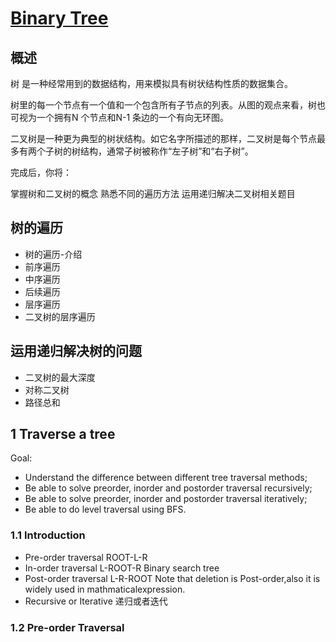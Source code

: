 # [Binary Tree](https://leetcode.com/explore/learn/card/data-structure-tree/134/traverse-a-tree/)
## 概述
树 是一种经常用到的数据结构，用来模拟具有树状结构性质的数据集合。

树里的每一个节点有一个值和一个包含所有子节点的列表。从图的观点来看，树也可视为一个拥有N 个节点和N-1 条边的一个有向无环图。

二叉树是一种更为典型的树状结构。如它名字所描述的那样，二叉树是每个节点最多有两个子树的树结构，通常子树被称作“左子树”和“右子树”。

完成后，你将：

掌握树和二叉树的概念
熟悉不同的遍历方法
运用递归解决二叉树相关题目

## 树的遍历
- 树的遍历-介绍
- 前序遍历
- 中序遍历
- 后续遍历
- 层序遍历
- 二叉树的层序遍历

## 运用递归解决树的问题
- 二叉树的最大深度
- 对称二叉树
- 路径总和

## 1 Traverse a tree
Goal:
- Understand the difference between different tree traversal methods;
- Be able to solve preorder, inorder and postorder traversal recursively;
- Be able to solve preorder, inorder and postorder traversal iteratively;
- Be able to do level traversal using BFS.
### 1.1 Introduction
- Pre-order traversal
ROOT-L-R
- In-order traversal
L-ROOT-R Binary search tree
- Post-order traversal
L-R-ROOT 
Note that deletion is Post-order,also it is widely used in mathmaticalexpression.
- Recursive or Iterative 递归或者迭代
### 1.2 Pre-order Traversal
